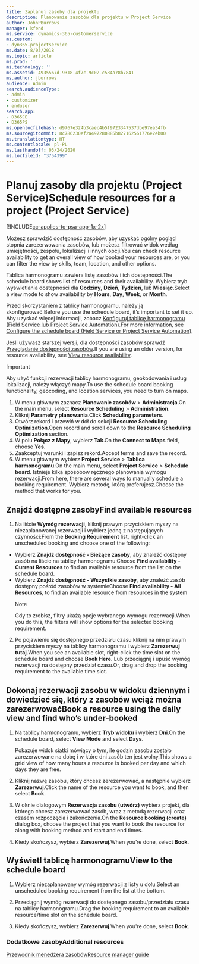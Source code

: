 ```yaml
---
title: Zaplanuj zasoby dla projektu
description: Planowanie zasobów dla projektu w Project Service
author: JohnPBurrows
manager: kfend
ms.service: dynamics-365-customerservice
ms.custom:
- dyn365-projectservice
ms.date: 8/03/2018
ms.topic: article
ms.prod: ''
ms.technology: ''
ms.assetid: 4935567d-9318-4f7c-9c02-c584a78b7841
ms.author: jburrows
audience: Admin
search.audienceType:
- admin
- customizer
- enduser
search.app:
- D365CE
- D365PS
ms.openlocfilehash: d9767e324b3caec4b5f9723347537dbe97ea34fb
ms.sourcegitcommit: 8c786230ef2a497280885b827162561776e2eb00
ms.translationtype: HT
ms.contentlocale: pl-PL
ms.lasthandoff: 03/24/2020
ms.locfileid: "3754399"
---
```

# <a name="schedule-resources-for-a-project-project-service"></a><span data-ttu-id="0d7bf-103">Planuj zasoby dla projektu (Project Service)</span><span class="sxs-lookup"><span data-stu-id="0d7bf-103">Schedule resources for a project (Project Service)</span></span>

[!INCLUDE[cc-applies-to-psa-app-1x-2x](../includes/cc-applies-to-psa-app-1x-2x.md)]

<span data-ttu-id="0d7bf-104">Możesz sprawdzić dostępność zasobów, aby uzyskać ogólny pogląd stopnia zarezerwowania zasobów, lub możesz filtrować widok według umiejętności, zespołu, lokalizacji i innych opcji.</span><span class="sxs-lookup"><span data-stu-id="0d7bf-104">You can check resource availability to get an overall view of how booked your resources are, or you can filter the view by skills, team, location, and other options.</span></span>  
  
<span data-ttu-id="0d7bf-105">Tablica harmonogramu zawiera listę zasobów i ich dostępności.</span><span class="sxs-lookup"><span data-stu-id="0d7bf-105">The schedule board shows list of resources and their availability.</span></span> <span data-ttu-id="0d7bf-106">Wybierz tryb wyświetlania dostępności dla **Godziny**, **Dzień**, **Tydzień**, lub **Miesiąc**.</span><span class="sxs-lookup"><span data-stu-id="0d7bf-106">Select a view mode to show availability by **Hours**, **Day**, **Week**, or **Month**.</span></span>  
  
<span data-ttu-id="0d7bf-107">Przed skorzystaniem z tablicy harmonogramu, należy ją skonfigurować.</span><span class="sxs-lookup"><span data-stu-id="0d7bf-107">Before you use the schedule board, it’s important to set it up.</span></span> <span data-ttu-id="0d7bf-108">Aby uzyskać więcej informacji, zobacz [Konfiguruj tablicę harmonogramu (Field Service lub Project Service Automation)](../field-service/configure-schedule-board.md).</span><span class="sxs-lookup"><span data-stu-id="0d7bf-108">For more information, see [Configure the schedule board (Field Service or Project Service Automation)](../field-service/configure-schedule-board.md).</span></span>
  
<span data-ttu-id="0d7bf-109">Jeśli używasz starszej wersji, dla dostępności zasobów sprawdź [Przeglądanie dostępności zasobów](../project-service/view-resource-availability.md).</span><span class="sxs-lookup"><span data-stu-id="0d7bf-109">If you are using an older version, for resource availability, see [View resource availability](../project-service/view-resource-availability.md).</span></span>  

> [!IMPORTANT]
>  <span data-ttu-id="0d7bf-110">Aby użyć funkcji rezerwacji tablicy harmonogramu, geokodowania i usług lokalizacji, należy włączyć mapy.</span><span class="sxs-lookup"><span data-stu-id="0d7bf-110">To use the schedule board booking functionality, geocoding, and location services, you need to turn on maps.</span></span>  
> 
> 1. <span data-ttu-id="0d7bf-111">W menu głównym zaznacz **Planowanie zasobów** > **Administracja**.</span><span class="sxs-lookup"><span data-stu-id="0d7bf-111">On the main menu, select **Resource Scheduling** > **Administration**.</span></span>  
> 2. <span data-ttu-id="0d7bf-112">Kliknij **Parametry planowania**.</span><span class="sxs-lookup"><span data-stu-id="0d7bf-112">Click **Scheduling parameters**.</span></span>  
> 3. <span data-ttu-id="0d7bf-113">Otwórz rekord i przewiń w dół do sekcji **Resource Scheduling Optimization**.</span><span class="sxs-lookup"><span data-stu-id="0d7bf-113">Open record and scroll down to the **Resource Scheduling Optimization** section.</span></span>  
> 4. <span data-ttu-id="0d7bf-114">W polu **Połącz z Mapy**, wybierz **Tak**.</span><span class="sxs-lookup"><span data-stu-id="0d7bf-114">On the **Connect to Maps** field, choose **Yes**.</span></span>  
> 5. <span data-ttu-id="0d7bf-115">Zaakceptuj warunki i zapisz rekord.</span><span class="sxs-lookup"><span data-stu-id="0d7bf-115">Accept terms and save the record.</span></span>  
> 6. <span data-ttu-id="0d7bf-116">W menu głównym wybierz **Project Service** > **Tablica harmonogramu**.</span><span class="sxs-lookup"><span data-stu-id="0d7bf-116">On the main menu, select **Project Service** > **Schedule board**.</span></span> <span data-ttu-id="0d7bf-117">Istnieje kilka sposobów ręcznego planowania wymogu rezerwacji.</span><span class="sxs-lookup"><span data-stu-id="0d7bf-117">From here, there are several ways to manually schedule a booking requirement.</span></span> <span data-ttu-id="0d7bf-118">Wybierz metodę, którą preferujesz.</span><span class="sxs-lookup"><span data-stu-id="0d7bf-118">Choose the method that works for you.</span></span>
  
## <a name="find-available-resources"></a><span data-ttu-id="0d7bf-119">Znajdź dostępne zasoby</span><span class="sxs-lookup"><span data-stu-id="0d7bf-119">Find available resources</span></span>

1.  <span data-ttu-id="0d7bf-120">Na liście **Wymóg rezerwacji**, kliknij prawym przyciskiem myszy na niezaplanowanej rezerwacji i wybierz jedną z następujących czynności:</span><span class="sxs-lookup"><span data-stu-id="0d7bf-120">From the **Booking Requirement** list, right-click an unscheduled booking and choose one of the following:</span></span>  
  
- <span data-ttu-id="0d7bf-121">Wybierz **Znajdź dostępność - Bieżące zasoby**, aby znaleźć dostępny zasób na liście na tablicy harmonogramu.</span><span class="sxs-lookup"><span data-stu-id="0d7bf-121">Choose **Find availability - Current Resources** to find an available resource from the list on the schedule board.</span></span>  
- <span data-ttu-id="0d7bf-122">Wybierz **Znajdź dostępność - Wszystkie zasoby**, aby znaleźć zasób dostępny pośród zasobów w systemie</span><span class="sxs-lookup"><span data-stu-id="0d7bf-122">Choose **Find availability - All Resources**, to find an available resource from resources in the system</span></span>  
   > [!NOTE]
   >  <span data-ttu-id="0d7bf-123">Gdy to zrobisz, filtry ukażą opcje wybranego wymogu rezerwacji.</span><span class="sxs-lookup"><span data-stu-id="0d7bf-123">When you do this, the filters will show options for the selected booking requirement.</span></span>  
  
2. <span data-ttu-id="0d7bf-124">Po pojawieniu się dostępnego przedziału czasu kliknij na nim prawym przyciskiem myszy na tablicy harmonogramu i wybierz **Zarezerwuj tutaj**.</span><span class="sxs-lookup"><span data-stu-id="0d7bf-124">When you see an available slot, right-click the time slot on the schedule board and choose **Book Here**.</span></span> <span data-ttu-id="0d7bf-125">Lub przeciągnij i upuść wymóg rezerwacji na dostępny przedział czasu.</span><span class="sxs-lookup"><span data-stu-id="0d7bf-125">Or, drag and drop the booking requirement to the available time slot.</span></span>  
  

## <a name="book-a-resource-using-the-daily-view-and-find-whos-under-booked"></a><span data-ttu-id="0d7bf-126">Dokonaj rezerwacji zasobu w widoku dziennym i dowiedzieć się, który z zasobów wciąż można zarezerwować</span><span class="sxs-lookup"><span data-stu-id="0d7bf-126">Book a resource using the daily view and find who’s under-booked</span></span>
  
1.  <span data-ttu-id="0d7bf-127">Na tablicy harmonogramu, wybierz **Tryb widoku** i wybierz **Dni**.</span><span class="sxs-lookup"><span data-stu-id="0d7bf-127">On the schedule board, select **View Mode** and select **Days**.</span></span>  
  
    <span data-ttu-id="0d7bf-128">Pokazuje widok siatki mówiący o tym, ile godzin zasobu zostało zarezerwowane na dobę i w które dni zasób ten jest wolny.</span><span class="sxs-lookup"><span data-stu-id="0d7bf-128">This shows a grid view of how many hours a resource is booked per day and which days they are free.</span></span>  
  
2.  <span data-ttu-id="0d7bf-129">Kliknij nazwę zasobu, który chcesz zerezerwować, a następnie wybierz **Zarezerwuj**.</span><span class="sxs-lookup"><span data-stu-id="0d7bf-129">Click the name of the resource you want to book, and then select **Book**.</span></span>  
  
3.  <span data-ttu-id="0d7bf-130">W oknie dialogowym **Rezerwacja zasobu (utwórz)** wybierz projekt, dla którego chcesz zarezerwować zasób, wraz z metodą rezerwacji oraz czasem rozpoczęcia i zakończenia.</span><span class="sxs-lookup"><span data-stu-id="0d7bf-130">On the **Resource booking (create)** dialog box, choose the project that you want to book the resource for along with booking method and start and end times.</span></span>  
  
4.  <span data-ttu-id="0d7bf-131">Kiedy skończysz, wybierz **Zarezerwuj**.</span><span class="sxs-lookup"><span data-stu-id="0d7bf-131">When you’re done, select **Book**.</span></span>  
  
## <a name="view-to-the-schedule-board"></a><span data-ttu-id="0d7bf-132">Wyświetl tablicę harmonogramu</span><span class="sxs-lookup"><span data-stu-id="0d7bf-132">View to the schedule board</span></span>
  
1.  <span data-ttu-id="0d7bf-133">Wybierz niezaplanowany wymóg rezerwacji z listy u dołu.</span><span class="sxs-lookup"><span data-stu-id="0d7bf-133">Select an unscheduled booking requirement from the list at the bottom.</span></span>  
  
2.  <span data-ttu-id="0d7bf-134">Przeciągnij wymóg rezerwacji do dostępnego zasobu/przedziału czasu na tablicy harmonogramu.</span><span class="sxs-lookup"><span data-stu-id="0d7bf-134">Drag the booking requirement to an available resource/time slot on the schedule board.</span></span>  
  
3.  <span data-ttu-id="0d7bf-135">Kiedy skończysz, wybierz **Zarezerwuj**.</span><span class="sxs-lookup"><span data-stu-id="0d7bf-135">When you're done, select **Book**.</span></span>  
  
### <a name="additional-resources"></a><span data-ttu-id="0d7bf-136">Dodatkowe zasoby</span><span class="sxs-lookup"><span data-stu-id="0d7bf-136">Additional resources</span></span>  
 [<span data-ttu-id="0d7bf-137">Przewodnik menedżera zasobów</span><span class="sxs-lookup"><span data-stu-id="0d7bf-137">Resource manager guide</span></span>](../project-service/resource-manager-guide.md)
